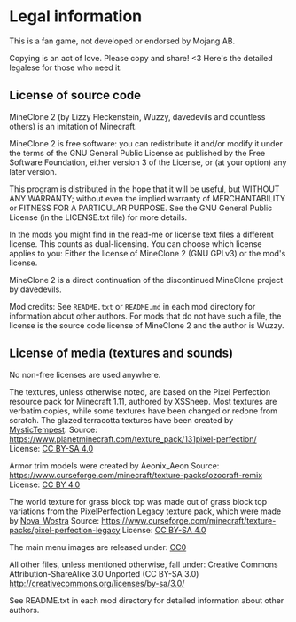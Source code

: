 # Legal information
This is a fan game, not developed or endorsed by Mojang AB.

Copying is an act of love. Please copy and share! <3
Here's the detailed legalese for those who need it:

## License of source code
MineClone 2 (by Lizzy Fleckenstein, Wuzzy, davedevils and countless others)
is an imitation of Minecraft.

MineClone 2 is free software: you can redistribute it and/or modify
it under the terms of the GNU General Public License as published by
the Free Software Foundation, either version 3 of the License, or
(at your option) any later version.

This program is distributed in the hope that it will be useful,
but WITHOUT ANY WARRANTY; without even the implied warranty of
MERCHANTABILITY or FITNESS FOR A PARTICULAR PURPOSE. See the
GNU General Public License (in the LICENSE.txt file) for more
details.

In the mods you might find in the read-me or license
text files a different license. This counts as dual-licensing.
You can choose which license applies to you: Either the
license of MineClone 2 (GNU GPLv3) or the mod's license.

MineClone 2 is a direct continuation of the discontinued MineClone
project by davedevils.

Mod credits:
See `README.txt` or `README.md` in each mod directory for information about other authors.
For mods that do not have such a file, the license is the source code license
of MineClone 2 and the author is Wuzzy.

## License of media (textures and sounds)
No non-free licenses are used anywhere.

The textures, unless otherwise noted, are based on the Pixel Perfection resource pack for Minecraft 1.11,
authored by XSSheep. Most textures are verbatim copies, while some textures have been changed or redone
from scratch.
The glazed terracotta textures have been created by [MysticTempest](https://github.com/MysticTempest).
Source: <https://www.planetminecraft.com/texture_pack/131pixel-perfection/>
License: [CC BY-SA 4.0](http://creativecommons.org/licenses/by-sa/4.0/)

Armor trim models were created by Aeonix_Aeon
Source: <https://www.curseforge.com/minecraft/texture-packs/ozocraft-remix>
License: [CC BY 4.0](https://creativecommons.org/licenses/by/4.0/)

The world texture for grass block top was made out of grass block top variations
from the PixelPerfection Legacy texture pack, which were made by
[Nova_Wostra](https://www.curseforge.com/members/nova_wostra)
Source: <https://www.curseforge.com/minecraft/texture-packs/pixel-perfection-legacy>
License: [CC BY-SA 4.0](http://creativecommons.org/licenses/by-sa/4.0/)

The main menu images are released under: [CC0](https://creativecommons.org/publicdomain/zero/1.0/)

All other files, unless mentioned otherwise, fall under:
Creative Commons Attribution-ShareAlike 3.0 Unported (CC BY-SA 3.0)
http://creativecommons.org/licenses/by-sa/3.0/

See README.txt in each mod directory for detailed information about other authors.

